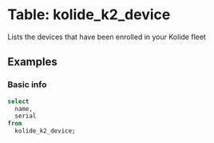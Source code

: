 # Table: kolide_k2_device

Lists the devices that have been enrolled in your Kolide fleet

## Examples

### Basic info

```sql
select
  name,
  serial
from
  kolide_k2_device;
```
